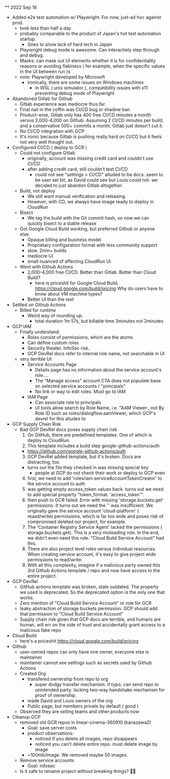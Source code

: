 

** 2022 Sep 16 
  - Added e2e test automation w/ Playwright. For now, just-ad hoc against prod.
    - took less than half a day
    - probably comparable to the product of Japan's hot test automation startup.
      - Goes to show lack of hard tech in Japan
    - Playwright debug mode is awesome. Can interactiely step through and debug.
    - Masks: can mask out UI elements whether it is for confidentiality reasons
      or avoiding flakiness ( for example, when the specific values in the UI 
        between run )s
    - note: Playwright developed by Microsoft
      - ironically, there are some issues on Windows machines
        - in WSL ( unix simulator ), compatibility issues with x11 preventing 
          debug mode of Playwright
  - Abandoned Gitlab for Github
    - Gitlab experience was mediocre thus far. 
    - Final nail in the coffin was CI/CD bug or shadow ban
    - Product-wise, Gitlab only has 400 free CI/CD minutes a month versus
      2,000-4,000 on Github. Assuming 2 CI/CD minutes per build, and a
      conservative 500+ commits a month, Gitlab just doesn't cut it.
    - No CI/CD integration with GCP
    - It's ironic because Gitlab is pushing really hard on CI/CD but it 
      feels not very well thought out.
  - Configured CI/CD ( deploy to GCR )
    - Could not configure Gitlab
      - originally, account was missing credit card and couldn't use CI/CD
      - after adding credit card, still couldn't test CI/CD
        - could not see "settings > CI/CD" alluded to be docs. seem to be user 
          set bit, as David could see but Louis could not. we decided to just
          abandon Gitlab altogether
    - Build, not deploy
      - We still want manual verification and releasing.
      - However, with CD, we always have image ready to deploy in CloudRun
    - Bisect
      - We tag the build with the Git commit hash, so now we can quickly bisect
        to a stable release
    - Got Google Cloud Build working, but preferred Github or anyone else.
      - Opaque billing and business model
      - Proprietary configuration format with less community support
      - slow. 2min+ builds
      - mediocre UI
      - small nuanced of affecting CloudRun UI
    - Went with Github Actions
      - 2,000-4,000 free CI/CD. Better than Gitlab. Better than Cloud Build?
        - here is priceshit for Google Cloud Build. https://cloud.google.com/build/pricing
          Why do users have to know about VM machine types?
      - Better UI than the rest
  - Settled on Github Actions
    - Billed for runtime
      - Weird way of rounding up:
        - total duration 1m 57s, but billable time 3minutes not 2minutes
  - GCP IAM
    - Finally understand:
      - Roles consist of permissions, which are the atoms
      - Can define custom roles 
      - Security theater. InfoSec risk.
      - GCP DevRel docs refer to internal role name, not searchable in UI
    - very terrible UI:
      - Service Accounts Page
        - Details page has no information about the service account's role....
        - The "Manage access" account CTA does not populate base on selected
          service accounts / "principals"
        - No link or way to edit roles. Must go to IAM
      - IAM Page
        - Can associate role to principals
        - UI tools allow search by Role Name, i.e. "AAM Viewer:,  not By Role
          ID such as roles/dialogflow.aamViewer, which GCP's devrel for this
          alludes to
  - GCP Supply Chain Risk
    - Bad GCP DevRel docs poses supply chain risk
      1. On GitHub, there are predefined templates. One of which is deploy to CloudRun.
      2. This template includes a build step google-github-actions/auth
        - https://github.com/google-github-actions/auth
      3. GCP DevRel added template, but it's broken. Docs are distracting, too.
        - turns out the file they checked in was missing special key 
          - people at GCP do not check their work or deploy to GCP even 
      4. first, we need to add 'roles/iam.serviceAccountTokenCreator' to
        the service account to auth 
      5. was getting empty access_token values back. turns out we need to 
         add special property "token_format: 'access_token'". 
      6. then push to GCR failed. Error with missing 'storage.buckets.get' 
        permissions. It turns out we need the '' was insufficient. We originally
        gave the service account 'cloud-platform' ( reaad/write) permissions,
        which is far too wide and poses risk of compromised deleted our project,
        for example.
      7. The 'Container Registry Service Agent' lacked the permissions (
          storage.buckets.get).
         This is a very misleading role. In the end, we didn't even need this 
         role. "Cloud Build Service Account" had this.
      8. There are also project level roles versus individual resources.
         When creating service account, it's easy to give project wide permissions
         to read/write.
      9. With all this complexity, imagine if a malicious party owned this 
         3rd Github Actions template / repo and now have access to the entire
         project.
  - GCP DevRel
    - GitHub actions template was broken, stale outdated. The property we used 
      is deprecated. So the deprecated option is the only one that works.
    - Zero mention of "Cloud Build Service Account" or role for GCR 
    - leaky abstraction of storage buckets permission. GCP should add that 
      permission to "Cloud Build Service Account"
    - Supply chain risk given that GCP docs are terrible, and humans are human,
      will err on the side of trust and accidentally grant access to a malicious 
      fake repo
  - Cloud Build
    - here's a priceshit https://cloud.google.com/build/pricing
  - Github 
    - user-owned repos can only have one owner, everyone else is maintainer
    - maintainer cannot see settings such as secrets used by Github Actions
    - Created Org 
      - transfered ownership from repo to org
        - super dodgy transfer mechanism. if typo, can send repo to unintended
          party. lacking two-way handshake mechanism for proof of ownership.
      - made David and Louis owners of the org
      - Public page, but members private by default ( good )
    - Observed they are selling teams and other products now
  - Cleanup GCP
    - removed old GCR repos in linear-cinema-360910 (kanazawa2)
      - Goal: save server costs 
      - product observations:
        - noticed if you delete all images, repo disappears  
        - noticed you can't delete entire repo. must delete image by image
      - ~100mb/image. We removed maybe 50 images.
    - Remove service accounts
      - Goal: infosec 
    - Is it safe to rename project without breaking things? 🤷🏻